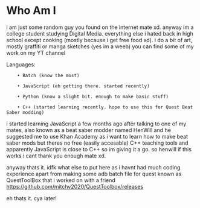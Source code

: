 # Who Am I

i am just some random guy you found on the internet mate xd. anyway im a college student studying Digital Media. everything else i hated back in high school except cooking (mostly because i get free food xd). i do a bit of art, mostly graffiti or manga sketches (yes im a weeb) you can find some of my work on my YT channel

Languages:

        • Batch (know the most)

        • JavaScript (eh getting there. started recently)
        
        • Python (know a slight bit. enough to make basic stuff)
        
        • C++ (started learning recently. hope to use this for Quest Beat Saber modding)
       
       
i started learning JavaScript a few months ago after talking to one of my mates, also known as a beat saber modder named HenWill and he suggested me to use Khan Academy as i want to learn how to make beat saber mods but theres no free (easily accesable) C++ teaching tools and apparently JavaScript is close to C++ so im giving it a go. so henwill if this works i cant thank you enough mate xd.

anyway thats it. idfk what else to put here as i havnt had much coding experience apart from making some adb batch file for quest known as QuestToolBox that i worked on with a friend
https://github.com/mitchv2020/QuestToolbox/releases

eh thats it. cya later!

